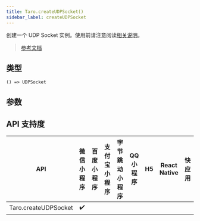 ```yaml
---
title: Taro.createUDPSocket()
sidebar_label: createUDPSocket
---
```


创建一个 UDP Socket 实例。使用前请注意阅读[相关说明](https://developers.weixin.qq.com/miniprogram/dev/framework/ability/network.html)。

> [参考文档](https://developers.weixin.qq.com/miniprogram/dev/api/network/udp/wx.createUDPSocket.html)

## 类型

```tsx
() => UDPSocket
```

## 参数

## API 支持度

| API | 微信小程序 | 百度小程序 | 支付宝小程序 | 字节跳动小程序 | QQ 小程序 | H5 | React Native | 快应用 |
| :---: | :---: | :---: | :---: | :---: | :---: | :---: | :---: | :---: |
| Taro.createUDPSocket | ✔️ |  |  |  |  |  |  |  |
